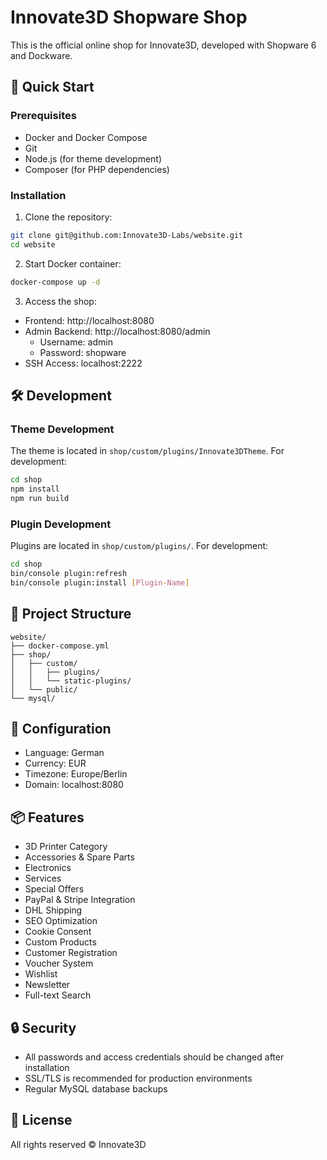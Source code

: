 # Innovate3D Shopware Shop

This is the official online shop for Innovate3D, developed with Shopware 6 and Dockware.

## 🚀 Quick Start

### Prerequisites
- Docker and Docker Compose
- Git
- Node.js (for theme development)
- Composer (for PHP dependencies)

### Installation

1. Clone the repository:
```bash
git clone git@github.com:Innovate3D-Labs/website.git
cd website
```

2. Start Docker container:
```bash
docker-compose up -d
```

3. Access the shop:
- Frontend: http://localhost:8080
- Admin Backend: http://localhost:8080/admin
  - Username: admin
  - Password: shopware
- SSH Access: localhost:2222

## 🛠️ Development

### Theme Development
The theme is located in `shop/custom/plugins/Innovate3DTheme`. For development:

```bash
cd shop
npm install
npm run build
```

### Plugin Development
Plugins are located in `shop/custom/plugins/`. For development:

```bash
cd shop
bin/console plugin:refresh
bin/console plugin:install [Plugin-Name]
```

## 📁 Project Structure

```
website/
├── docker-compose.yml
├── shop/
│   ├── custom/
│   │   ├── plugins/
│   │   └── static-plugins/
│   └── public/
└── mysql/
```

## 🔧 Configuration

- Language: German
- Currency: EUR
- Timezone: Europe/Berlin
- Domain: localhost:8080

## 📦 Features

- 3D Printer Category
- Accessories & Spare Parts
- Electronics
- Services
- Special Offers
- PayPal & Stripe Integration
- DHL Shipping
- SEO Optimization
- Cookie Consent
- Custom Products
- Customer Registration
- Voucher System
- Wishlist
- Newsletter
- Full-text Search

## 🔒 Security

- All passwords and access credentials should be changed after installation
- SSL/TLS is recommended for production environments
- Regular MySQL database backups

## 📝 License

All rights reserved © Innovate3D 